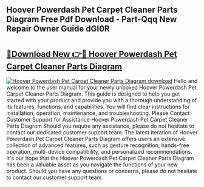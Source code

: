 ## Hoover Powerdash Pet Carpet Cleaner Parts Diagram Free Pdf Download - Part-Qqq New Repair Owner Guide dGI0R

# <h2><a href="http://dfrbnj.blite.top/?on=Hoover+Powerdash+Pet+Carpet+Cleaner+Parts+Diagram">🔗Download New 👉🔴 Hoover Powerdash Pet Carpet Cleaner Parts Diagram</a></h2>

[![Hoover Powerdash Pet Carpet Cleaner Parts Diagram download](https://i.imgur.com/lujVjoI.png)](http://dfrbnj.blite.top/?on=Hoover+Powerdash+Pet+Carpet+Cleaner+Parts+Diagram)
Hello and welcome to the user manual for your newly unboxed Hoover Powerdash Pet Carpet Cleaner Parts Diagram. This guide is designed to help you get started with your product and provide you with a thorough understanding of its features, functions, and capabilities. You will find clear instructions for installation, operation, maintenance, and troubleshooting. Please Contact Customer Support for Assistance Hoover Powerdash Pet Carpet Cleaner Parts Diagram Should you require any assistance, please do not hesitate to contact our dedicated customer support team. The latest iteration of Hoover Powerdash Pet Carpet Cleaner Parts Diagram offers users an extensive collection of advanced features, such as gesture recognition, hands-free operation, multi-device compatibility, and personalized recommendations. It's our hope that the Hoover Powerdash Pet Carpet Cleaner Parts Diagram has been a valuable asset as you navigate the functions of your new product. Should you have any questions or concerns, please do not hesitate to contact our customer support team.
